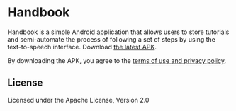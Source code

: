 # Handbook

Handbook is a simple Android application that allows users to store tutorials and semi-automate the process of
following a set of steps by using the text-to-speech interface. Download [the latest APK](
    https://github.com/msindwan/handbook/releases).

By downloading the APK, you agree to the [terms of use and privacy policy](
    https://github.com/msindwan/handbook/wiki/Terms-of-Use-and-Privacy-Policy).

## License

Licensed under the Apache License, Version 2.0
